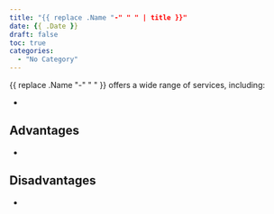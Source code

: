 ```yaml
---
title: "{{ replace .Name "-" " " | title }}"
date: {{ .Date }}
draft: false
toc: true
categories: 
  - "No Category"
---
```


{{ replace .Name "-" " " }} offers a wide range of services, including:

-

## Advantages

-

## Disadvantages

-

